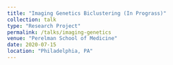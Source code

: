 ```yaml
---
title: "Imaging Genetics Biclustering (In Prograss)"
collection: talk
type: "Research Project"
permalink: /talks/imaging-genetics
venue: "Perelman School of Medicine"
date: 2020-07-15
location: "Philadelphia, PA"
---
```


